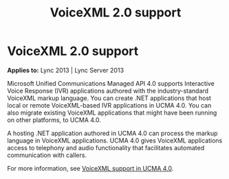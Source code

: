 ﻿---
title: VoiceXML 2.0 support
TOCTitle: VoiceXML 2.0 support
ms:assetid: 7d7be90b-51f1-41fb-bb25-0184302302e0
ms:mtpsurl: https://msdn.microsoft.com/library/Dn465938(v=office.15)
ms:contentKeyID: 57102432
ms.date: 07/25/2014
mtps_version: v=office.15
---

# VoiceXML 2.0 support


**Applies to:** Lync 2013 | Lync Server 2013

Microsoft Unified Communications Managed API 4.0 supports Interactive Voice Response (IVR) applications authored with the industry-standard VoiceXML markup language. You can create .NET applications that host local or remote VoiceXML-based IVR applications in UCMA 4.0. You can also migrate existing VoiceXML applications that might have been running on other platforms, to UCMA 4.0.

A hosting .NET application authored in UCMA 4.0 can process the markup language in VoiceXML applications. UCMA 4.0 gives VoiceXML applications access to telephony and audio functionality that facilitates automated communication with callers.

For more information, see [VoiceXML support in UCMA 4.0](voicexml-support-in-ucma-4-0.md).

